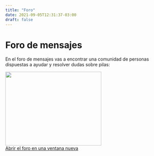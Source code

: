 ```yaml
---
title: "Foro"
date: 2021-09-05T12:31:37-03:00
draft: false
---
```


# Foro de mensajes

En el foro de mensajes vas a encontrar una comunidad de personas dispuestas a
ayudar y resolver dudas sobre pilas:

<div class="tc w-100">
  <p>
    <a href="http://foro.pilas-engine.com.ar" target="blank" class="dim link"><img src="/caracteristicas/completamente-castellano.png" width="300" height="230"><br/>Abrir el foro en una ventana nueva</a>
  </p>
</div>
